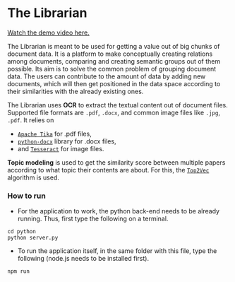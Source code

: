# The Librarian

[Watch the demo video here.](https://www.youtube.com/watch?v=dB-KBpiRqVA&feature=youtu.be)

The Librarian is meant to be used for getting a value out of big chunks of document data. It is a platform to make conceptually creating relations among documents, comparing and creating semantic groups out of them possible. Its aim is to solve the common problem of grouping document data. The users can contribute to the amount of data by adding new documents, which will then get positioned in the data space according to their similarities with the already existing ones.

The Librarian uses **OCR** to extract the textual content out of document files. Supported file formats are `.pdf`, `.docx`, and common image files like `.jpg`, `.pdf`. It relies on
* [`Apache Tika`](https://pypi.org/project/tika/) for .pdf files,
* [`python-docx`](https://pypi.org/project/python-docx-1/) library for .docx files,
* and [`Tesseract`](https://pypi.org/project/pytesseract/) for image files.

**Topic modeling** is used to get the similarity score between multiple papers according to what topic their contents are about. For this, the [`Top2Vec`](https://github.com/ddangelov/Top2Vec) algorithm is used.

### How to run
* For the application to work, the python back-end needs to be already running. Thus, first type the following on a terminal.
```
cd python
python server.py
```

* To run the application itself, in the same folder with this file, type the following (node.js needs to be installed first).
```
npm run
```